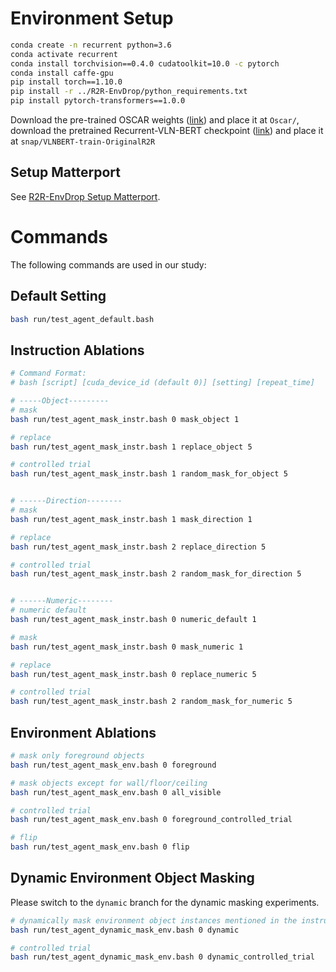 # Environment Setup

```bash
conda create -n recurrent python=3.6
conda activate recurrent
conda install torchvision==0.4.0 cudatoolkit=10.0 -c pytorch
conda install caffe-gpu
pip install torch==1.10.0
pip install -r ../R2R-EnvDrop/python_requirements.txt
pip install pytorch-transformers==1.0.0
```

Download the pre-trained OSCAR weights ([link](./original_README.md#initial-oscar-and-prevalent-weights)) and place it at `Oscar/`, download the pretrained Recurrent-VLN-BERT checkpoint ([link](./original_README.md#trained-network-weights)) and place it at `snap/VLNBERT-train-OriginalR2R`

## Setup Matterport
See [R2R-EnvDrop Setup Matterport](../R2R-EnvDrop/README.md#setup-matterport).


# Commands

The following commands are used in our study:


## Default Setting

```bash
bash run/test_agent_default.bash
```


## Instruction Ablations

```bash
# Command Format: 
# bash [script] [cuda_device_id (default 0)] [setting] [repeat_time]

# -----Object---------
# mask
bash run/test_agent_mask_instr.bash 0 mask_object 1

# replace
bash run/test_agent_mask_instr.bash 1 replace_object 5

# controlled trial
bash run/test_agent_mask_instr.bash 1 random_mask_for_object 5


# ------Direction--------
# mask
bash run/test_agent_mask_instr.bash 1 mask_direction 1

# replace
bash run/test_agent_mask_instr.bash 2 replace_direction 5

# controlled trial
bash run/test_agent_mask_instr.bash 2 random_mask_for_direction 5


# ------Numeric--------
# numeric default
bash run/test_agent_mask_instr.bash 0 numeric_default 1

# mask
bash run/test_agent_mask_instr.bash 0 mask_numeric 1

# replace
bash run/test_agent_mask_instr.bash 0 replace_numeric 5

# controlled trial
bash run/test_agent_mask_instr.bash 2 random_mask_for_numeric 5
```

## Environment Ablations

```bash
# mask only foreground objects
bash run/test_agent_mask_env.bash 0 foreground

# mask objects except for wall/floor/ceiling
bash run/test_agent_mask_env.bash 0 all_visible

# controlled trial
bash run/test_agent_mask_env.bash 0 foreground_controlled_trial

# flip
bash run/test_agent_mask_env.bash 0 flip
```

## Dynamic Environment Object Masking

Please switch to the `dynamic` branch for the dynamic masking experiments.

```bash
# dynamically mask environment object instances mentioned in the instructions
bash run/test_agent_dynamic_mask_env.bash 0 dynamic

# controlled trial
bash run/test_agent_dynamic_mask_env.bash 0 dynamic_controlled_trial
```